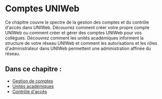 # Comptes UNIWeb

Ce chapitre couvre le spectre de la gestion des comptes et du contrôle d'accès dans UNIWeb. Découvrez comment créer votre propre compte UNIWeb ou comment créer et gérer des comptes UNIWeb pour vos collègues. Découvrez comment les unités académiques informent la structure de votre réseau UNIWeb et comment les autorisations et les rôles d'administrateur dans UNIWeb permettent une administration affinée du réseau.

## Dans ce chapitre :

* [Gestion de comptes ](account-management/)
* [Unités académiques](academic-units/) 
* [Contrôle d'accès](access-control/)

